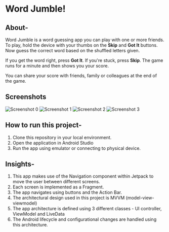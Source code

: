 # Word Jumble!

## About-

Word Jumble is a word guessing app you can play with one or more friends. To play, hold the device with your thumbs on the **Skip** and **Got It** buttons. Now guess the correct word based on the shuffled letters given.

If you get the word right, press **Got It**. If you're stuck, press **Skip**. The game runs for a minute and then shows you your score.

You can share your score with friends, family or colleagues at the end of the game.


## Screenshots

![Screenshot 0](/Screenshots/screen0.jpg) ![Screenshot 1](/Screenshots/screen1.jpg) ![Screenshot 2](/Screenshots/screen2.jpg) ![Screenshot 3](/Screenshots/screen3.jpg)

## How to run this project-

1. Clone this repository in your local environment.
2. Open the application in Android Studio
3. Run the app using emulator or connecting to physical device.


## Insights-
1. This app makes use of the Navigation component within Jetpack to move the user between different screens. 
2. Each screen is implemented as a Fragment. 
3. The app navigates using buttons and the Action Bar. 
4. The architectural design used in this project is MVVM (model-view-viewmodel)
4. The app architecture is defined using 3 different classes - UI controller, ViewModel and LiveData
5. The Android lifecycle and configurational changes are handled using this architecture.
